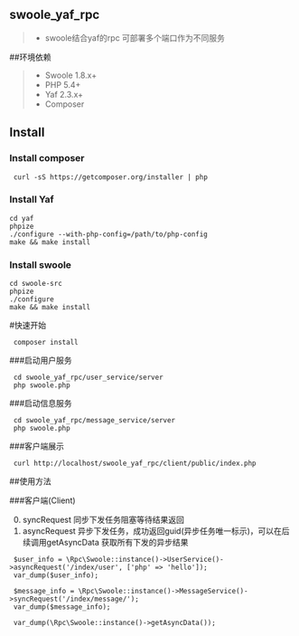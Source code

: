 ## swoole_yaf_rpc
> * swoole结合yaf的rpc  可部署多个端口作为不同服务

##环境依赖
> * Swoole 1.8.x+
> * PHP 5.4+
> * Yaf 2.3.x+
> * Composer

## Install

### Install composer
```
 curl -sS https://getcomposer.org/installer | php
```

### Install Yaf
```
cd yaf
phpize
./configure --with-php-config=/path/to/php-config
make && make install
```

### Install swoole
```
cd swoole-src
phpize
./configure
make && make install
```
#快速开始
```
 composer install
```

###启动用户服务
```
 cd swoole_yaf_rpc/user_service/server
 php swoole.php
```

###启动信息服务
```
 cd swoole_yaf_rpc/message_service/server
 php swoole.php
```

###客户端展示
```
 curl http://localhost/swoole_yaf_rpc/client/public/index.php
```

##使用方法

###客户端(Client)

0. syncRequest 同步下发任务阻塞等待结果返回
1. asyncRequest 异步下发任务，成功返回guid(异步任务唯一标示)，可以在后续调用getAsyncData 获取所有下发的异步结果

```
 $user_info = \Rpc\Swoole::instance()->UserService()->asyncRequest('/index/user', ['php' => 'hello']);
 var_dump($user_info);

 $message_info = \Rpc\Swoole::instance()->MessageService()->syncRequest('/index/message/');
 var_dump($message_info);

 var_dump(\Rpc\Swoole::instance()->getAsyncData());
```

